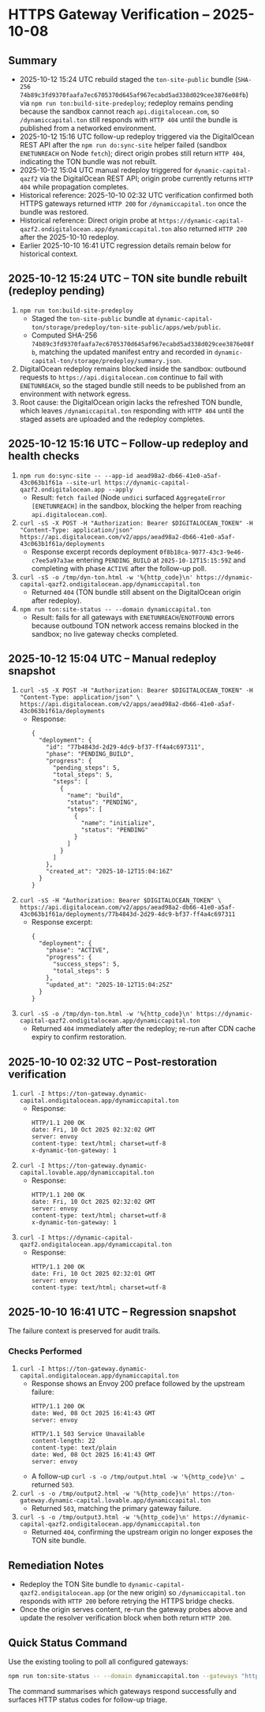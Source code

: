 # HTTPS Gateway Verification – 2025-10-08

## Summary
- 2025-10-12 15:24 UTC rebuild staged the `ton-site-public` bundle (`SHA-256 74b89c3fd9370faafa7ec6705370d645af967ecabd5ad338d029cee3876e08fb`) via `npm run ton:build-site-predeploy`; redeploy remains pending because the sandbox cannot reach `api.digitalocean.com`, so `/dynamiccapital.ton` still responds with `HTTP 404` until the bundle is published from a networked environment.
- 2025-10-12 15:16 UTC follow-up redeploy triggered via the DigitalOcean REST API after the `npm run do:sync-site` helper failed (sandbox `ENETUNREACH` on Node `fetch`); direct origin probes still return `HTTP 404`, indicating the TON bundle was not rebuilt.
- 2025-10-12 15:04 UTC manual redeploy triggered for `dynamic-capital-qazf2` via the DigitalOcean REST API; origin probe currently returns `HTTP 404` while propagation completes.
- Historical reference: 2025-10-10 02:32 UTC verification confirmed both HTTPS gateways returned `HTTP 200` for `/dynamiccapital.ton` once the bundle was restored.
- Historical reference: Direct origin probe at `https://dynamic-capital-qazf2.ondigitalocean.app/dynamiccapital.ton` also returned `HTTP 200` after the 2025-10-10 redeploy.
- Earlier 2025-10-10 16:41 UTC regression details remain below for historical context.

## 2025-10-12 15:24 UTC – TON site bundle rebuilt (redeploy pending)

1. `npm run ton:build-site-predeploy`
   - Staged the `ton-site-public` bundle at `dynamic-capital-ton/storage/predeploy/ton-site-public/apps/web/public`.
   - Computed SHA-256 `74b89c3fd9370faafa7ec6705370d645af967ecabd5ad338d029cee3876e08fb`, matching the updated manifest entry and recorded in `dynamic-capital-ton/storage/predeploy/summary.json`.
2. DigitalOcean redeploy remains blocked inside the sandbox: outbound requests to `https://api.digitalocean.com` continue to fail with `ENETUNREACH`, so the staged bundle still needs to be published from an environment with network egress.
3. Root cause: the DigitalOcean origin lacks the refreshed TON bundle, which leaves `/dynamiccapital.ton` responding with `HTTP 404` until the staged assets are uploaded and the redeploy completes.

## 2025-10-12 15:16 UTC – Follow-up redeploy and health checks

1. `npm run do:sync-site -- --app-id aead98a2-db66-41e0-a5af-43c063b1f61a --site-url https://dynamic-capital-qazf2.ondigitalocean.app --apply`
   - Result: `fetch failed` (Node `undici` surfaced `AggregateError [ENETUNREACH]` in the sandbox, blocking the helper from reaching `api.digitalocean.com`).
2. `curl -sS -X POST -H "Authorization: Bearer $DIGITALOCEAN_TOKEN" -H "Content-Type: application/json" https://api.digitalocean.com/v2/apps/aead98a2-db66-41e0-a5af-43c063b1f61a/deployments`
   - Response excerpt records deployment `0f8b18ca-9077-43c3-9e46-c7ee5a97a3ae` entering `PENDING_BUILD` at `2025-10-12T15:15:59Z` and completing with phase `ACTIVE` after the follow-up poll.
3. `curl -sS -o /tmp/dyn-ton.html -w '%{http_code}\n' https://dynamic-capital-qazf2.ondigitalocean.app/dynamiccapital.ton`
   - Returned `404` (TON bundle still absent on the DigitalOcean origin after redeploy).
4. `npm run ton:site-status -- --domain dynamiccapital.ton`
   - Result: fails for all gateways with `ENETUNREACH`/`ENOTFOUND` errors because outbound TON network access remains blocked in the sandbox; no live gateway checks completed.

## 2025-10-12 15:04 UTC – Manual redeploy snapshot

1. `curl -sS -X POST -H "Authorization: Bearer $DIGITALOCEAN_TOKEN" -H "Content-Type: application/json" \`
   `https://api.digitalocean.com/v2/apps/aead98a2-db66-41e0-a5af-43c063b1f61a/deployments`
   - Response:
     ```
     {
       "deployment": {
         "id": "77b4843d-2d29-4dc9-bf37-ff4a4c697311",
         "phase": "PENDING_BUILD",
         "progress": {
           "pending_steps": 5,
           "total_steps": 5,
           "steps": [
             {
               "name": "build",
               "status": "PENDING",
               "steps": [
                 {
                   "name": "initialize",
                   "status": "PENDING"
                 }
               ]
             }
           ]
         },
         "created_at": "2025-10-12T15:04:16Z"
       }
     }
     ```
2. `curl -sS -H "Authorization: Bearer $DIGITALOCEAN_TOKEN" \`
   `https://api.digitalocean.com/v2/apps/aead98a2-db66-41e0-a5af-43c063b1f61a/deployments/77b4843d-2d29-4dc9-bf37-ff4a4c697311`
   - Response excerpt:
     ```
     {
       "deployment": {
         "phase": "ACTIVE",
         "progress": {
           "success_steps": 5,
           "total_steps": 5
         },
         "updated_at": "2025-10-12T15:04:25Z"
       }
     }
     ```
3. `curl -sS -o /tmp/dyn-ton.html -w '%{http_code}\n' https://dynamic-capital-qazf2.ondigitalocean.app/dynamiccapital.ton`
   - Returned `404` immediately after the redeploy; re-run after CDN cache expiry to confirm restoration.

## 2025-10-10 02:32 UTC – Post-restoration verification

1. `curl -I https://ton-gateway.dynamic-capital.ondigitalocean.app/dynamiccapital.ton`
   - Response:
     ```
     HTTP/1.1 200 OK
     date: Fri, 10 Oct 2025 02:32:02 GMT
     server: envoy
     content-type: text/html; charset=utf-8
     x-dynamic-ton-gateway: 1
     ```
2. `curl -I https://ton-gateway.dynamic-capital.lovable.app/dynamiccapital.ton`
   - Response:
     ```
     HTTP/1.1 200 OK
     date: Fri, 10 Oct 2025 02:32:02 GMT
     server: envoy
     content-type: text/html; charset=utf-8
     x-dynamic-ton-gateway: 1
     ```
3. `curl -I https://dynamic-capital-qazf2.ondigitalocean.app/dynamiccapital.ton`
   - Response:
     ```
     HTTP/1.1 200 OK
     date: Fri, 10 Oct 2025 02:32:01 GMT
     server: envoy
     content-type: text/html; charset=utf-8
     ```

## 2025-10-10 16:41 UTC – Regression snapshot

The failure context is preserved for audit trails.

### Checks Performed
1. `curl -I https://ton-gateway.dynamic-capital.ondigitalocean.app/dynamiccapital.ton`
   - Response shows an Envoy 200 preface followed by the upstream failure:
     ```
     HTTP/1.1 200 OK
     date: Wed, 08 Oct 2025 16:41:43 GMT
     server: envoy

     HTTP/1.1 503 Service Unavailable
     content-length: 22
     content-type: text/plain
     date: Wed, 08 Oct 2025 16:41:43 GMT
     server: envoy
     ```
   - A follow-up `curl -s -o /tmp/output.html -w '%{http_code}\n' …` returned `503`.
2. `curl -s -o /tmp/output2.html -w '%{http_code}\n' https://ton-gateway.dynamic-capital.lovable.app/dynamiccapital.ton`
   - Returned `503`, matching the primary gateway failure.
3. `curl -s -o /tmp/output3.html -w '%{http_code}\n' https://dynamic-capital-qazf2.ondigitalocean.app/dynamiccapital.ton`
   - Returned `404`, confirming the upstream origin no longer exposes the TON site bundle.

## Remediation Notes
- Redeploy the TON Site bundle to `dynamic-capital-qazf2.ondigitalocean.app` (or the new origin) so `/dynamiccapital.ton` responds with `HTTP 200` before retrying the HTTPS bridge checks.
- Once the origin serves content, re-run the gateway probes above and update the resolver verification block when both return `HTTP 200`.

## Quick Status Command

Use the existing tooling to poll all configured gateways:

```bash
npm run ton:site-status -- --domain dynamiccapital.ton --gateways "https://ton-gateway.dynamic-capital.ondigitalocean.app,https://ton-gateway.dynamic-capital.lovable.app"
```

The command summarises which gateways respond successfully and surfaces HTTP status codes for follow-up triage.
